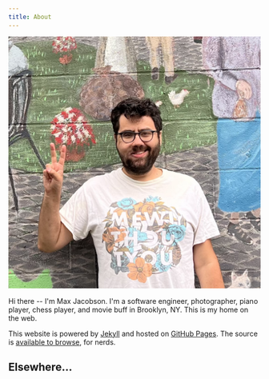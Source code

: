 ```yaml
---
title: About
---
```


![Me standing in a driveway](/img/max.jpg)

Hi there -- I'm Max Jacobson.
I'm a software engineer, photographer, piano player, chess player, and movie buff in Brooklyn, NY.
This is my home on the web.

This website is powered by [Jekyll] and hosted on [GitHub Pages].
The source is [available to browse][blog-source], for nerds.

[Jekyll]: http://jekyllrb.com/
[GitHub Pages]: https://pages.github.com/
[blog-source]: https://github.com/hardscrabble/hardscrabble.github.io

## Elsewhere...

<div class="about-elsewhere">
  <a href="https://mastodon.online/@maxjacobson"><i class="fa-brands fa-mastodon" title="Mastodon"></i></a>
  <a href="https://www.threads.net/@maxjacobson"><i class="fa-brands fa-threads" title="Threads"></i></a>
  <a href="https://www.instagram.com/maxjacobson/"><i class="fa-brands fa-instagram" title="Instagram"></i></a>
  <a href="http://github.com/maxjacobson"><i class="fa-brands fa-github" title="GitHub"></i></a>
  <a href="https://www.linkedin.com/in/maxjacobson1/"><i class="fa-brands fa-linkedin" title="LinkedIn"></i></a>
  <a href="mailto:max@hardscrabble.net"><i class="fa-solid fa-at" title="Email"></i></a>
</div>

